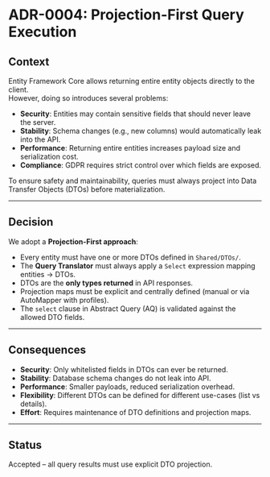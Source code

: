 # ADR-0004: Projection-First Query Execution

## Context
Entity Framework Core allows returning entire entity objects directly to the client.  
However, doing so introduces several problems:
- **Security**: Entities may contain sensitive fields that should never leave the server.
- **Stability**: Schema changes (e.g., new columns) would automatically leak into the API.
- **Performance**: Returning entire entities increases payload size and serialization cost.
- **Compliance**: GDPR requires strict control over which fields are exposed.

To ensure safety and maintainability, queries must always project into Data Transfer Objects (DTOs) before materialization.

---

## Decision
We adopt a **Projection-First approach**:

- Every entity must have one or more DTOs defined in `Shared/DTOs/`.
- The **Query Translator** must always apply a `Select` expression mapping entities → DTOs.
- DTOs are the **only types returned** in API responses.
- Projection maps must be explicit and centrally defined (manual or via AutoMapper with profiles).
- The `select` clause in Abstract Query (AQ) is validated against the allowed DTO fields.

---

## Consequences
- **Security**: Only whitelisted fields in DTOs can ever be returned.
- **Stability**: Database schema changes do not leak into API.
- **Performance**: Smaller payloads, reduced serialization overhead.
- **Flexibility**: Different DTOs can be defined for different use-cases (list vs details).
- **Effort**: Requires maintenance of DTO definitions and projection maps.

---

## Status
Accepted – all query results must use explicit DTO projection.
